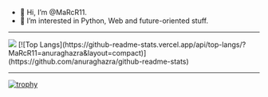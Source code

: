 - 👋 Hi, I’m @MaRcR11.
- 👀 I’m interested in Python, Web and future-oriented stuff.
---
<img align="" src="https://github-readme-stats.vercel.app/api/top-langs/?username=MaRcR11&langs_count=10&layout=compact&theme=transparent&border_radius=0" />
[![Top Langs](https://github-readme-stats.vercel.app/api/top-langs/?MaRcR11=anuraghazra&layout=compact)](https://github.com/anuraghazra/github-readme-stats)

---
[![trophy](https://github-profile-trophy.vercel.app/?username=MaRcR11&theme=onedark)](https://github.com/ryo-ma/github-profile-trophy)




<!---
MaRcR11/MaRcR11 is a ✨ special ✨ repository because its `README.md` (this file) appears on your GitHub profile.
You can click the Preview link to take a look at your changes.
--->

